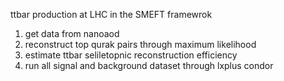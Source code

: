 ttbar production at LHC in the SMEFT framewrok 
1. get data from nanoaod
2. reconstruct top qurak pairs through maximum likelihood
2. estimate ttbar seliletopnic reconstruction efficiency
3. run all signal and background dataset through lxplus condor 

